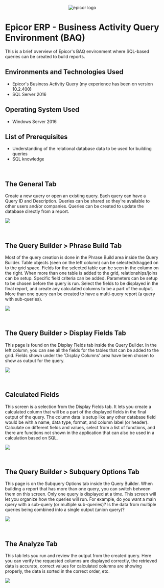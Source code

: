 <p align="center">
<img src="https://github.com/darrylbartlett/epicor-baq/assets/159499839/f45f8b13-c7f1-4784-932c-c197f16fcfcd" alt="epicor logo"/>
</p>

<h1>Epicor ERP - Business Activity Query Environment (BAQ)</h1>
This is a brief overview of Epicor's BAQ environment where SQL-based queries can be created to build reports.<br />

<h2>Environments and Technologies Used</h2>

- Epicor's Business Activity Query (my experience has been on version 10.2.400)
- SQL Server 2016

<h2>Operating System Used</h2>

- Windows Server 2016

<h2>List of Prerequisites</h2>

- Understanding of the relational database data to be used for building queries
- SQL knowledge
<br />

<h2>The General Tab</h2>

<p>Create a new query or open an existing query. Each query can have a Query ID and Description. Queries can be shared so they're available to other users and/or companies. Queries can be created to update the database directly from a report.</p>
<p>
<img src="https://github.com/darrylbartlett/epicor-baq/assets/159499839/f8ed546a-487d-4fd8-9fb2-42155dac4833"/>
</p>
<br />

<h2>The Query Builder > Phrase Build Tab</h2>

<p>Most of the query creation is done in the Phrase Build area inside the Query Builder. Table objects (seen on the left column) can be selected/dragged on to the grid space. Fields for the selected table can be seen in the column on the right. When more than one table is added to the grid, relationships/joins can be setup. Specific field criteria can be added. Parameters can be setup to be chosen before the query is run. Select the fields to be displayed in the final report, and create any calculated columns to be a part of the output. More than one query can be created to have a multi-query report (a query with sub-queries).</p>
<p>
<img src="https://github.com/darrylbartlett/epicor-baq/assets/159499839/46520156-8d21-4f1f-bf75-df801831fbb6"/>
</p>
<br />

<h2>The Query Builder > Display Fields Tab</h2>

<p>This page is found on the Display Fields tab inside the Query Builder. In the left column, you can see all the fields for the tables that can be added to the grid. Fields shown under the 'Display Columns' area have been chosen to show as output for the query.</p>
<p>
<img src="https://github.com/darrylbartlett/epicor-baq/assets/159499839/533c01fd-4223-47da-8c72-1ada5b92cb75"/>
</p>
<br />

<h2>Calculated Fields</h2>

<p>This screen is a selection from the Display Fields tab. It lets you create a calculated column that will be a part of the displayed fields in the final output of the query. The column data is setup like any other database field would be with a name, data type, format, and column label (or header). Calculate on different fields and values, select from a list of functions, and there are functions not shown in the application that can also be used in a calculation based on SQL.</p>
<p>
<img src="https://github.com/darrylbartlett/epicor-baq/assets/159499839/03a85f63-f23d-47bd-a3b2-d901473adbaa"/>
</p>
<br />

<h2>The Query Builder > Subquery Options Tab</h2>

<p>This page is on the Subquery Options tab inside the Query Builder. When building a report that has more than one query, you can switch between them on this screen. Only one query is displayed at a time. This screen will let you organize how the queries will run. For example, do you want a main query with a sub-query (or multiple sub-queries)? Is the data from multiple queries being combined into a single output (union query)?</p>
<p>
<img src="https://github.com/darrylbartlett/epicor-baq/assets/159499839/dc2358bb-81cf-4363-910d-b603b1ea1060"/>
</p>
<br />

<h2>The Analyze Tab</h2>

<p>This tab lets you run and review the output from the created query. Here you can verify the requested columns are displayed correctly, the retrieved data is accurate, correct values for calculated columns are showing properly, the data is sorted in the correct order, etc.</p>
<p>
<img src="https://github.com/darrylbartlett/epicor-baq/assets/159499839/84496dc7-253d-4120-b51b-caae7a6a0610"/>
</p>
<br />


